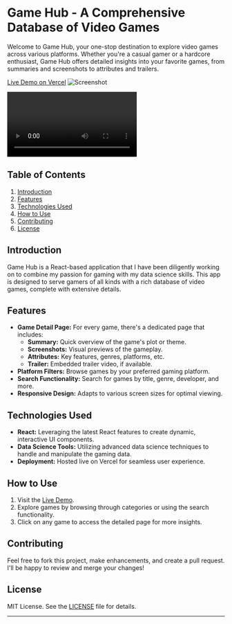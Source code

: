 # Game Hub - A Comprehensive Database of Video Games

Welcome to Game Hub, your one-stop destination to explore video games across various platforms. Whether you're a casual gamer or a hardcore enthusiast, Game Hub offers detailed insights into your favorite games, from summaries and screenshots to attributes and trailers.

[Live Demo on Vercel](https://enhanced-game-hub.vercel.app/)
![Screenshot](https://www.evanmarie.com/content/images/size/w2000/2023/05/enhanced_gh_01-1.png)

![Video](http://www.evanmarie.com/content/media/2023/05/enhanced_game_hub.mp4)

## Table of Contents

1. [Introduction](#introduction)
2. [Features](#features)
3. [Technologies Used](#technologies-used)
4. [How to Use](#how-to-use)
5. [Contributing](#contributing)
6. [License](#license)

## Introduction

Game Hub is a React-based application that I have been diligently working on to combine my passion for gaming with my data science skills. This app is designed to serve gamers of all kinds with a rich database of video games, complete with extensive details.

## Features

- **Game Detail Page:** For every game, there's a dedicated page that includes:
  - **Summary:** Quick overview of the game's plot or theme.
  - **Screenshots:** Visual previews of the gameplay.
  - **Attributes:** Key features, genres, platforms, etc.
  - **Trailer:** Embedded trailer video, if available.
- **Platform Filters:** Browse games by your preferred gaming platform.
- **Search Functionality:** Search for games by title, genre, developer, and more.
- **Responsive Design:** Adapts to various screen sizes for optimal viewing.

## Technologies Used

- **React:** Leveraging the latest React features to create dynamic, interactive UI components.
- **Data Science Tools:** Utilizing advanced data science techniques to handle and manipulate the gaming data.
- **Deployment:** Hosted live on Vercel for seamless user experience.

## How to Use

1. Visit the [Live Demo](https://enhanced-game-hub.vercel.app/).
2. Explore games by browsing through categories or using the search functionality.
3. Click on any game to access the detailed page for more insights.

## Contributing

Feel free to fork this project, make enhancements, and create a pull request. I'll be happy to review and merge your changes!

## License

MIT License. See the [LICENSE](LICENSE) file for details.

---
